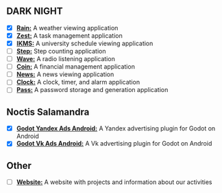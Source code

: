 ## DARK NIGHT

- [x] **[Rain:](Rain.md)** A weather viewing application
- [x] **[Zest:](Zest.md)** A task management application
- [x] **[IKMS:](IKMS.md)** A university schedule viewing application
- [ ] **[Step:](Step.md)** Step counting application
- [ ] **[Wave:](Wave.md)** A radio listening application
- [ ] **[Coin:](Coin.md)** A financial management application
- [ ] **[News:](News.md)** A news viewing application
- [ ] **[Clock:](Clock.md)** A clock, timer, and alarm application
- [ ] **[Pass:](Pass.md)** A password storage and generation application

## Noctis Salamandra

- [x] **[Godot Yandex Ads Android:](GodotYandexAdsAndroid.md)** A Yandex advertising plugin for Godot on Android
- [x] **[Godot Vk Ads Android:](GodotVkAdsAndroid.md)** A Vk advertising plugin for Godot on Android

## Other

- [ ] **[Website:](Website.md)** A website with projects and information about our activities

